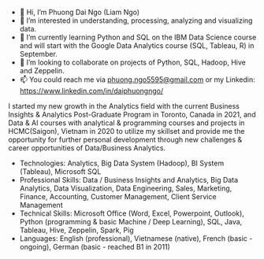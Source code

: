 - 👋 Hi, I’m Phuong Dai Ngo (Liam Ngo)
- 👀 I’m interested in understanding, processing, analyzing and visualizing data.
- 🌱 I’m currently learning Python and SQL on the IBM Data Science course and will start with the Google Data Analytics course (SQL, Tableau, R) in September.
- 💞️ I’m looking to collaborate on  projects of Python, SQL, Hadoop, Hive and Zeppelin.
- 📫 You could reach me via phuong.ngo5595@gmail.com or my Linkedin: https://www.linkedin.com/in/daiphuongngo/

I started my new growth in the Analytics field with the current Business Insights & Analytics Post-Graduate Program in Toronto, Canada in 2021, and Data & AI courses with analytical & programming courses and projects in HCMC(Saigon), Vietnam in 2020 to utilize my skillset and provide me the opportunity for further personal development through new challenges & career opportunities of Data/Business Analytics.

- Technologies: Analytics, Big Data System (Hadoop), BI System (Tableau), Microsoft SQL
- Professional Skills: Data / Business Insights and Analytics, Big Data Analytics, Data Visualization, Data Engineering, Sales, Marketing, Finance, Accounting, Customer Management, Client Service Management
- Technical Skills: Microsoft Office (Word, Excel, Powerpoint, Outlook), Python (programming & basic Machine / Deep Learning), SQL, Java, Tableau, Hive, Zeppelin, Spark, Pig
- Languages: English (professional), Vietnamese (native), French (basic - ongoing), German (basic - reached B1 in 2011)
